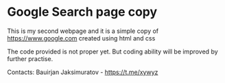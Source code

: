 # Google Search page copy
  This is my second webpage and it is a simple copy of https://www.google.com
  created using html and css
  
  The code provided is not proper yet. But coding ability will be improved by further practise.
  
  Contacts:
  Bauirjan Jaksimuratov - https://t.me/xywyz
